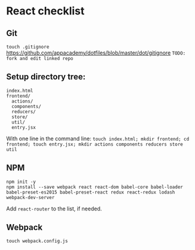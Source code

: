 # React checklist

## Git

`touch .gitignore`
https://github.com/appacademy/dotfiles/blob/master/dot/gitignore
`TODO: fork and edit linked repo`

## Setup directory tree:

```
index.html
frontend/
  actions/
  components/
  reducers/
  store/
  util/
  entry.jsx
```

With one line in the command line: `touch index.html; mkdir frontend; cd frontend; touch entry.jsx; mkdir actions components reducers store util`

## NPM

```
npm init -y
npm install --save webpack react react-dom babel-core babel-loader babel-preset-es2015 babel-preset-react redux react-redux lodash webpack-dev-server
```
Add `react-router` to the list, if needed.

## Webpack

`touch webpack.config.js`
